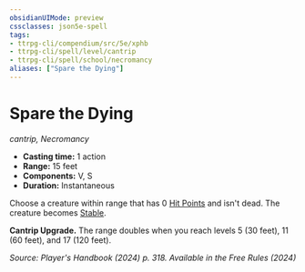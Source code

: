 ```yaml
---
obsidianUIMode: preview
cssclasses: json5e-spell
tags:
- ttrpg-cli/compendium/src/5e/xphb
- ttrpg-cli/spell/level/cantrip
- ttrpg-cli/spell/school/necromancy
aliases: ["Spare the Dying"]
---
```

# Spare the Dying
*cantrip, Necromancy*  

- **Casting time:** 1 action
- **Range:** 15 feet
- **Components:** V, S
- **Duration:** Instantaneous

Choose a creature within range that has 0 [Hit Points](hit-points-xphb.md) and isn't dead. The creature becomes [Stable](stable-xphb.md).

**Cantrip Upgrade.** The range doubles when you reach levels 5 (30 feet), 11 (60 feet), and 17 (120 feet).

*Source: Player's Handbook (2024) p. 318. Available in the Free Rules (2024)*